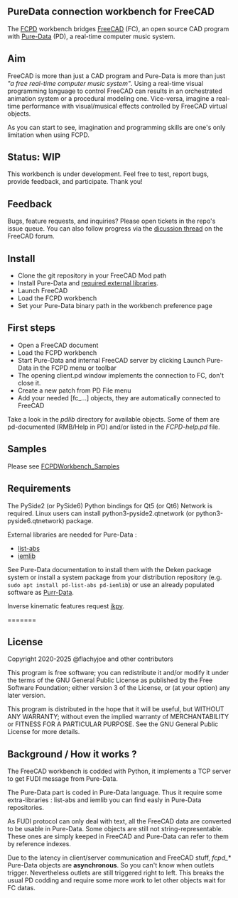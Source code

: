 ## PureData connection workbench for FreeCAD

The [FCPD](https://github.com/FlachyJoe/FCPD) workbench bridges [FreeCAD](https://github.com/FreeCAD/FreeCAD) (FC), an open source CAD program with [Pure-Data](https://github.com/pure-data/pure-data) (PD), a real-time computer music system.

## Aim

FreeCAD is more than just a CAD program and Pure-Data is more than just *"a free real-time computer music system"*.
Using a real-time visual programming language to control FreeCAD can results in an orchestrated animation system or a procedural modeling one. Vice-versa, imagine a real-time performance with visual/musical effects controlled by FreeCAD virtual objects.

As you can start to see, imagination and programming skills are one's only limitation when using FCPD.

## Status: WIP

This workbench is under development. Feel free to test, report bugs, provide feedback, and participate. Thank you!

## Feedback

Bugs, feature requests, and inquiries? Please open tickets in the repo's issue queue. You can also follow progress via the [dicussion thread](https://forum.freecadweb.org/viewtopic.php?f=24&t=51429) on the FreeCAD forum.

## Install

 * Clone the git repository in your FreeCAD Mod path
 * Install Pure-Data and [required external libraries](#Requirements).
 * Launch FreeCAD
 * Load the FCPD workbench
 * Set your Pure-Data binary path in the workbench preference page

## First steps

 * Open a FreeCAD document
 * Load the FCPD workbench
 * Start Pure-Data and internal FreeCAD server by clicking Launch Pure-Data in the FCPD menu or toolbar
 * The opening client.pd window implements the connection to FC, don't close it.
 * Create a new patch from PD File menu
 * Add your needed [fc_…] objects, they are automatically connected to FreeCAD

Take a look in the *pdlib* directory for available objects. Some of them are pd-documented (RMB/Help in PD) and/or listed in the *FCPD-help.pd* file.

## Samples

Please see [FCPDWorkbench_Samples](https://github.com/FlachyJoe/FCPDWorkbench_Samples)

## Requirements

The PySide2 (or PySide6) Python bindings for Qt5 (or Qt6) Network is required. Linux users can install python3-pyside2.qtnetwork (or python3-pyside6.qtnetwork) package.

External libraries are needed for Pure-Data :
* [list-abs](https://puredata.info/downloads/list-abs)
* [iemlib](https://puredata.info/downloads/iemlib)

See Pure-Data documentation to install them with the Deken package system
or install a system package from your distribution repository (e.g. `sudo apt install pd-list-abs pd-iemlib`)
or use an already populated software as [Purr-Data](http://l2ork.music.vt.edu/main/make-your-own-l2ork/software/).

Inverse kinematic features request [ikpy](https://github.com/Phylliade/ikpy).

=======
## License

Copyright 2020-2025 @flachyjoe and other contributors

This program is free software; you can redistribute it and/or modify
it under the terms of the GNU General Public License as published by
the Free Software Foundation; either version 3 of the License, or
(at your option) any later version.

This program is distributed in the hope that it will be useful,
but WITHOUT ANY WARRANTY; without even the implied warranty of
MERCHANTABILITY or FITNESS FOR A PARTICULAR PURPOSE.  See the
GNU General Public License for more details.

## Background / How it works ?

The FreeCAD workbench is codded with Python, it implements a TCP server to get FUDI message from Pure-Data.

The Pure-Data part is coded in Pure-Data language. Thus it require some extra-libraries : list-abs and iemlib you can find easly in Pure-Data repositories.

As FUDI protocol can only deal with text, all the FreeCAD data are converted to be usable in Pure-Data. Some objects are still not string-representable. These ones are simply keeped in FreeCAD and Pure-Data can refer to them by reference indexes.

Due to the latency in client/server communication and FreeCAD stuff, *fcpd_** Pure-Data objects are **asynchronous**. So you can't know when outlets trigger. Nevertheless outlets are still triggered right to left.
This breaks the usual PD codding and require some more work to let other objects wait for FC datas.
